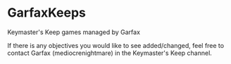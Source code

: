# GarfaxKeeps

Keymaster's Keep games managed by Garfax

If there is any objectives you would like to see added/changed, feel free to contact Garfax (mediocrenightmare) in the Keymaster's Keep channel.
